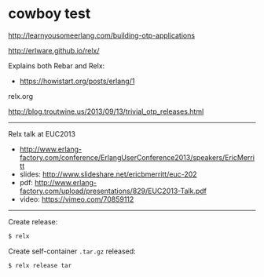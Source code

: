 cowboy test
===========


http://learnyousomeerlang.com/building-otp-applications

http://erlware.github.io/relx/

Explains both Rebar and Relx:
- https://howistart.org/posts/erlang/1

relx.org

http://blog.troutwine.us/2013/09/13/trivial_otp_releases.html

--------------------------------------------------------------------------------

Relx talk at EUC2013
- http://www.erlang-factory.com/conference/ErlangUserConference2013/speakers/EricMerritt
- slides: http://www.slideshare.net/ericbmerritt/euc-202
- pdf:    http://www.erlang-factory.com/upload/presentations/829/EUC2013-Talk.pdf
- video:  https://vimeo.com/70859112

--------------------------------------------------------------------------------


Create release:


``` bash
$ relx
```

Create self-container `.tar.gz` released:

``` bash
$ relx release tar
```